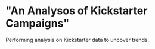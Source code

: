 # "An Analysos of Kickstarter Campaigns"
Performing analysis on Kickstarter data to uncover trends. 
